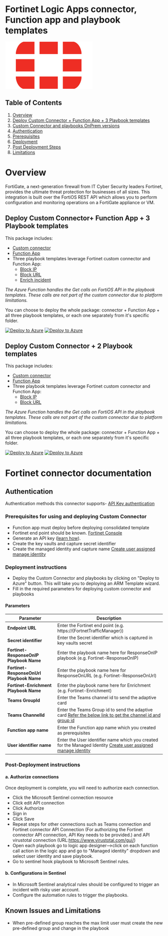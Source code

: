  # Fortinet Logic Apps connector, Function app and playbook templates


![Fortinet](./Fortinetlogo.png)<br>


## Table of Contents

1. [Overview](#overview)
2. [Deploy Custom Connector + Function App + 3 Playbook templates](#deployall)
3. [Custom Connector and playbooks OnPrem versions](#onprem)
4. [Authentication](#authentication)
5. [Prerequisites](#prerequisites)
6. [Deployment](#deployment)
7. [Post Deployment Steps](#postdeployment)
8. [Limitations](#limitations)


<a name="overview">

# Overview

FortiGate, a next-generation firewall from IT Cyber Security leaders Fortinet, provides the ultimate threat protection for businesses of all sizes. This integration is built over the FortiOS REST API which allows you to perform configuration and monitoring operations on a FortiGate appliance or VM. 

<a name="deployall">

## Deploy Custom Connector+ Function App + 3 Playbook templates
This package includes:
* [Custom connector](./CustomConnector) 
* [Function App]((../FunctionApp)) 
* Three playbook templates leverage Fortinet custom connector and Function App:
  * [Block IP](./Playbooks/FortinetFortiGate-ResponseOnIP)
  * [Block URL](./Playbooks/FortinetFortiGate-ResponseOnURL)
  * [Enrich incident](./Playbooks/FortinetFortiGate-Enrichment)
  
*The Azure Function handles the Get calls on FortiOS API in the playbook templates. These calls are not part of the custom connector due to platform limitations.*


You can choose to deploy the whole package: connector + Function App + all three playbook templates, or each one separately from it's specific folder.

[![Deploy to Azure](https://aka.ms/deploytoazurebutton)](https://portal.azure.com/#create/Microsoft.Template/uri/https%3A%2F%2Fraw.githubusercontent.com%2FAzure%2FAzure-Sentinel%2Fmaster%2FPlaybooks%2FFortinet-FortiGate%2Fazuredeploy.json) [![Deploy to Azure](https://aka.ms/deploytoazuregovbutton)](https://portal.azure.us/#create/Microsoft.Template/uri/https%3A%2F%2Fraw.githubusercontent.com%2FAzure%2FAzure-Sentinel%2Fmaster%2FPlaybooks%2FFortinet-FortiGate%2Fazuredeploy.json)

## Deploy Custom Connector + 2 Playbook templates
<a name="onprem">

This package includes:
* [Custom connector](./CustomConnectorOnPrem)
* [Function App](../FunctionApp)
* Three playbook templates leverage Fortinet custom connector and Function App:
  * [Block IP](./Playbooks/PlaybooksOnPrem/Fortinet_ResponseOnIP)
  * [Block URL](./Playbooks/PlaybooksOnPrem/Fortinet_ResponseOnURL)


*The Azure Function handles the Get calls on FortiOS API in the playbook templates. These calls are not part of the custom connector due to platform limitations.*

You can choose to deploy the whole package: connector + Function App + all three playbook templates, or each one separately from it's specific folder.


[![Deploy to Azure](https://aka.ms/deploytoazurebutton)](https://portal.azure.com/#create/Microsoft.Template/uri/https%3A%2F%2Fraw.githubusercontent.com%2FAzure%2FAzure-Sentinel%2Fmaster%2FPlaybooks%2FFortinet-FortiGate%2Fazuredeploy.json) [![Deploy to Azure](https://aka.ms/deploytoazuregovbutton)](https://portal.azure.us/#create/Microsoft.Template/uri/https%3A%2F%2Fraw.githubusercontent.com%2FAzure%2FAzure-Sentinel%2Fmaster%2FPlaybooks%2FFortinet-FortiGate%2Fazuredeploy.json)


# Fortinet connector documentation 

<a name="authentication">

## Authentication
Authentication methods this connector supports- [API Key authentication](https://www.insoftservices.uk/FortiGate-rest-api-token-authentication)

<a name="prerequisites">

### Prerequisites for using and deploying Custom Connector

- Function app must deploy before deploying consolidated template 
- Fortinet end point should be known. [Fortinet Console](https://{https://fndn.fortinet.net/index.php?/category/1-fortianswers/})
- Generate an API key ([learn how](https://www.insoftservices.uk/fortigate-rest-api-token-authentication)).
- Create the key vaults and capture secret identifier
- Create the managed identity and capture name [Create user assigned manage identity](https://docs.microsoft.com/azure/active-directory/managed-identities-azure-resources/how-to-manage-ua-identity-portal)
<a name="deployment">
 
### Deployment instructions 
- Deploy the Custom Connector and playbooks by clicking on "Deploy to Azure" button. This will take you to deploying an ARM Template wizard.
- Fill in the required parameters for deploying custom connector and playbooks

#### Parameters

| Parameter  | Description |
| ------------- | ------------- |
| **Endpoint URL**  | Enter the Fortinet end point (e.g. https://{FortnetTrafficManager})  |
| **Secret identifier** | Enter the Secret identifier which is captured in key vaults secret |
| **Fortinet-ResponseOnIP Playbook Name** | Enter the playbook name here for ResponseOnIP playbook (e.g. Fortinet-ResponseOnIP) |
| **Fortinet-ResponseOnUrl Playbook Name** | Enter the playbook name here for ResponseOnURL (e.g. Fortinet-ResponseOnUrl) |
| **Fortinet-Enrichment Playbook Name**  | Enter the playbook name here for Enrichment (e.g. Fortinet-Enrichment) | 
| **Teams GroupId** | Enter the Teams channel id to send the adaptive card |
| **Teams ChannelId**  | Enter the Teams Group id to send the adaptive card [Refer the below link to get the channel id and group id](https://docs.microsoft.com/powershell/module/teams/get-teamchannel?view=teams-ps)|
| **Function app name** | Enter the Function app name which you created as prerequisites|
| **User identifier name** | Enter the User identifier name which you created for the Managed Identity [Create user assigned manage identity](https://docs.microsoft.com/azure/active-directory/managed-identities-azure-resources/how-to-manage-ua-identity-portal) |

<a name="postdeployment">

### Post-Deployment instructions 
#### a. Authorize connections
Once deployment is complete, you will need to authorize each connection.
- Click the Microsoft Sentinel connection resource
- Click edit API connection
- Click Authorize
- Sign in
- Click Save
- Repeat steps for other connections such as Teams connection and Fortinet connector API Connection (For authorizing the Fortinet connector API connection, API Key needs to be provided.) and API virustotal connection (URL:https://www.virustotal.com/gui/)
- Open each playbook go to logic app designer-->click on each function call action in the logic app and go to "Managed identity" dropdown and select user identity and save playbook.
- Go to sentinel hook playbook to Microsoft Sentinel rules.
#### b. Configurations in Sentinel
- In Microsoft Sentinel analytical rules should be configured to trigger an incident with risky user account. 
- Configure the automation rules to trigger the playbooks.


<a name="limitations">

## Known Issues and Limitations

- When pre-defined group reaches the max limit user must create the new pre-defined group and change in the playbook
